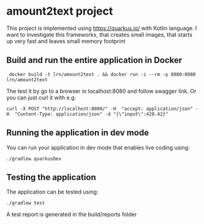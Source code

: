 # amount2text project

This project is implemented using https://quarkus.io/ with Kotlin language. I want to investigate this frameworks,
that creates small images, that starts up very fast and leaves small memory footprint

## Build and run the entire application in Docker

```shell script
 docker build -t lrn/amount2text . && docker run -i --rm -p 8080:8080 lrn/amount2text
```

The test it by go to a browser in localhost:8080 and follow swagger link. Or you can just curl it with e.g:

```shell script
curl -X POST "http://localhost:8080/" -H  "accept: application/json" -H  "Content-Type: application/json" -d "{\"input\":420.42}"
```

## Running the application in dev mode

You can run your application in dev mode that enables live coding using:

```shell script
./gradlew quarkusDev
```

## Testing the application

The application can be tested using:

```shell script
./gradlew test
```

A test report is generated in the build/reports folder



